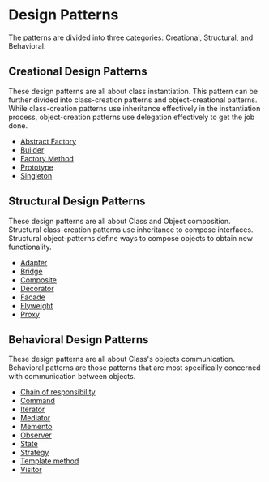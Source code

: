# Design Patterns

The patterns are divided into three categories: Creational, Structural, and Behavioral.

## Creational Design Patterns

These design patterns are all about class instantiation. This pattern can be further divided into class-creation patterns and object-creational patterns. While class-creation patterns use inheritance effectively in the instantiation process, object-creation patterns use delegation effectively to get the job done.

- [Abstract Factory](CreationalDesignPatterns/AbstractFactory)
- [Builder](CreationalDesignPatterns/Builder)
- [Factory Method](CreationalDesignPatterns/FactoryMethod)
- [Prototype](CreationalDesignPatterns/Prototype)
- [Singleton](CreationalDesignPatterns/Singleton)

## Structural Design Patterns

These design patterns are all about Class and Object composition. Structural class-creation patterns use inheritance to compose interfaces. Structural object-patterns define ways to compose objects to obtain new functionality.

- [Adapter](StructuralDesignPatterns/Adapter)
- [Bridge](StructuralDesignPatterns/Bridge)
- [Composite](StructuralDesignPatterns/Composite)
- [Decorator](StructuralDesignPatterns/Decorator)
- [Facade](StructuralDesignPatterns/Facade)
- [Flyweight](StructuralDesignPatterns/Flyweight)
- [Proxy](StructuralDesignPatterns/Proxy)

## Behavioral Design Patterns

These design patterns are all about Class's objects communication. Behavioral patterns are those patterns that are most specifically concerned with communication between objects.

- [Chain of responsibility](BehavioralDesignPatterns/ChainOfResponsibility)
- [Command](BehavioralDesignPatterns/Command)
- [Iterator](BehavioralDesignPatterns/Iterator)
- [Mediator](BehavioralDesignPatterns/Mediator)
- [Memento](BehavioralDesignPatterns/Memento)
- [Observer](BehavioralDesignPatterns/Observer)
- [State](BehavioralDesignPatterns/State)
- [Strategy](BehavioralDesignPatterns/Strategy)
- [Template method](BehavioralDesignPatterns/TemplateMethod)
- [Visitor](BehavioralDesignPatterns/Visitor)
